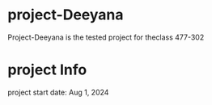 # project-Deeyana
Project-Deeyana is the tested project for theclass 477-302

# project Info
project start date: Aug 1, 2024
